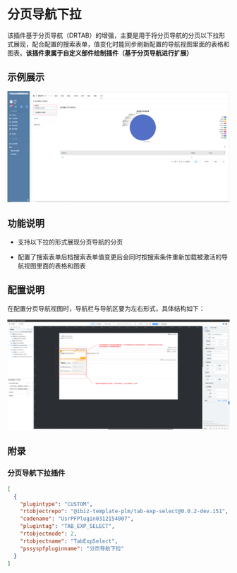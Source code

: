 # 分页导航下拉

该插件基于分页导航（DRTAB）的增强，主要是用于将分页导航的分页以下拉形式展现，配合配置的搜索表单，值变化时能同步刷新配置的导航视图里面的表格和图表。**该插件隶属于自定义部件绘制插件（基于分页导航进行扩展）**


## 示例展示

![image](./public/assets/images/scene.png)


## 功能说明

- 支持以下拉的形式展现分页导航的分页

- 配置了搜索表单后档搜索表单值变更后会同时按搜索条件重新加载被激活的导航视图里面的表格和图表


## 配置说明

在配置分页导航视图时，导航栏与导航区要为左右形式，具体结构如下：

![平台配置](./public/assets/images/platform-config.png)


## 附录

### 分页导航下拉插件

```json
[
  {
    "plugintype": "CUSTOM",
    "rtobjectrepo": "@ibiz-template-plm/tab-exp-select@0.0.2-dev.151",
    "codename": "UsrPFPlugin0312154007",
    "plugintag": "TAB_EXP_SELECT",
    "rtobjectmode": 2,
    "rtobjectname": "TabExpSelect",
    "pssyspfpluginname": "分页导航下拉"
  }
]
```

